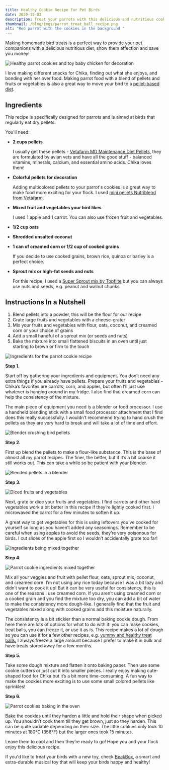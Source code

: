 ```yaml
---
title: Healthy Cookie Recipe for Pet Birds
date: 2020-12-03
description: Treat your parrots with this delicious and nutritious cookie recipe.
thumbnail: /blog/imgs/parrot_treat_ball_recipe.png
alt: "Red parrot with the cookies in the background "
---
```


Making homemade bird treats is a perfect way to provide your pet companions with a delicious nutritious diet, show them affection and save you money!

![Healthy parrot cookies and toy baby chicken for decoration](/blog/imgs/recipe1-7.jpg "Healthy parrot cookies and toy baby chicken for decoration")

I love making different snacks for Chika, finding out what she enjoys, and bonding with her over food. Making parrot food with a blend of pellets and fruits or vegetables is also a great way to move your bird to a [pellet-based diet](https://hari.ca/avian-care/feeding-and-nutrition/converting-pellets).

## Ingredients

This recipe is specifically designed for parrots and is aimed at birds that regularly eat dry pellets.

You'll need:

- **2 cups pellets**

  I usually get these pellets - [Vetafarm MD Maintenance Diet Pellets](https://www.animates.co.nz/vetafarm-maintenance-diet-pellets-350g.html?), they are formulated by avian vets and have all the good stuff - balanced vitamins, minerals, calcium, and essential amino acids. Chika loves them!

- **Colorful pellets for decoration**

  Adding multicolored pellets to your parrot's cookies is a great way to make food more exciting for your flock. I used [mini pellets Nutriblend from Vetafarm](https://www.pet.co.nz/product/bird/nutriblend-pellets-mini/31557?).

- **Mixed fruit and vegetables your bird likes**

  I used 1 apple and 1 carrot. You can also use frozen fruit and vegetables.

- **1/2 cup oats**
- **Shredded unsalted coconut**
- **1 can of creamed corn or 1/2 cup of cooked grains**

  If you decide to use cooked grains, brown rice, quinoa or barley is a perfect choice.

- **Sprout mix or high-fat seeds and nuts**

  For this recipe, I used a [Super Sprout mix by Topflite](https://www.animates.co.nz/topflite-super-sprout-2kg.html?) but you can always use nuts and seeds, e.g. peanut and walnut chunks.

## Instructions In a Nutshell

1. Blend pellets into a powder, this will be the flour for our recipe
2. Grate large fruits and vegetables with a cheese-grater
3. Mix your fruits and vegetables with flour, oats, coconut, and creamed corn or your choice of grains
4. Add a small handful of a sprout mix (or seeds and nuts)
5. Bake the mixture into small flattened biscuits in an oven until just starting to brown or firm to the touch

![Ingredients for the parrot cookie recipe](/blog/imgs/recipe1-1.jpg "Ingredients for the parrot cookie recipe")

**Step 1.**

Start off by gathering your ingredients and equipment. You don’t need any extra things if you already have pellets. Prepare your fruits and vegetables - Chika’s favorites are carrots, corn, and apples, but often I’ll just use whatever is hanging around in my fridge. I also find that creamed corn can help the consistency of the mixture.

The main piece of equipment you need is a blender or food processor. I use a handheld blending stick with a small food processor attachment that I find does this really successfully. I wouldn’t recommend trying to hand crush the pellets as they are very hard to break and will take a lot of time and effort.

![Blender crushing bird pellets](/blog/imgs/recipe1-2.jpg "Blender crushing bird pellets")

**Step 2.**

First up blend the pellets to make a flour-like substance. This is the base of almost all my parrot recipes. The finer, the better, but if it’s a bit coarse it still works out. This can take a while so be patient with your blender.

![Blended pellets in a blender](/blog/imgs/recipe1-3.jpg "Blended pellets in a blender")

**Step 3.**

![Diced fruits and vegetables](/blog/imgs/recipe1-9.jpg "Diced fruits and vegetables")

Next, grate or dice your fruits and vegetables. I find carrots and other hard vegetables work a bit better in this recipe if they’re lightly cooked first. I microwaved the carrot for a few minutes to soften it up.

A great way to get vegetables for this is using leftovers you’ve cooked for yourself so long as you haven’t added any seasonings. Remember to be careful when using apples to avoid the seeds, they’re very poisonous for birds. I cut slices of the apple first so I wouldn’t accidentally grate too far!

![Ingredients being mixed together](/blog/imgs/recipe1-3.jpg "Mixing!")

**Step 4.**

![Parrot cookie ingredients mixed together](/blog/imgs/recipe1-10.jpg "Parrot cookie ingredients mixed together")

Mix all your veggies and fruit with pellet flour, oats, sprout mix, coconut, and creamed corn. I’m not using any rice today because I was a bit lazy and didn’t want to cook it up! But it can be very useful for consistency, this is one of the reasons I use creamed corn. If you aren’t using creamed corn or a cooked grain and you find the mixture too dry, you can add a bit of water to make the consistency more dough-like. I generally find that the fruit and vegetables mixed along with cooked grains add this moisture naturally.

The consistency is a bit stickier than a normal baking cookie dough. From here there are lots of options for what to do with it: you can make cookies, treat balls, you can freeze it, or use it as is. This recipe makes a lot of dough so you can use it for a few other recipes, e.g. [yummy and healthy treat balls.](https://mybeakbox.com/blog/homemade-bird-treat-recipe/) I always freeze a large amount because I prefer to make it in bulk and have treats stored away for a few months.

**Step 5.**

Take some dough mixture and flatten it onto baking paper. Then use some cookie cutters or just cut it into smaller pieces. I really enjoy making cute-shaped food for Chika but it’s a bit more time-consuming. A fun way to make the cookies more exciting is to use some small colored pellets like sprinkles!

**Step 6.**

![Parrot cookies baking in the oven ](/blog/imgs/recipe1-6.jpg "Parrot cookies baking in the oven ")

Bake the cookies until they harden a little and hold their shape when picked up. You shouldn’t cook them till they get brown, just so they harden. This can be quite variable depending on their size. The little cookies only took 10 minutes at 180°C (356°F) but the larger ones took 15 minutes.

Leave them to cool and then they’re ready to go! Hope you and your flock enjoy this delicious recipe.

If you'd like to treat your birds with a new toy, check [BeakBox](https://shop.mybeakbox.com/), a smart and extra-durable musical toy that will keep your birds happy and healthy!
